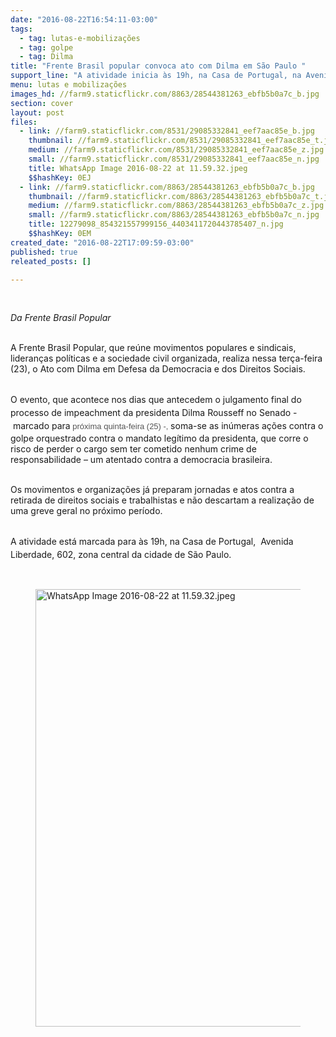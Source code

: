 ```yaml
---
date: "2016-08-22T16:54:11-03:00"
tags:
  - tag: lutas-e-mobilizações
  - tag: golpe
  - tag: Dilma
title: "Frente Brasil popular convoca ato com Dilma em São Paulo "
support_line: "A atividade inicia às 19h, na Casa de Portugal, na Avenida Liberdade, 602, zona central da cidade de São Paulo. "
menu: lutas e mobilizações
images_hd: //farm9.staticflickr.com/8863/28544381263_ebfb5b0a7c_b.jpg
section: cover
layout: post
files:
  - link: //farm9.staticflickr.com/8531/29085332841_eef7aac85e_b.jpg
    thumbnail: //farm9.staticflickr.com/8531/29085332841_eef7aac85e_t.jpg
    medium: //farm9.staticflickr.com/8531/29085332841_eef7aac85e_z.jpg
    small: //farm9.staticflickr.com/8531/29085332841_eef7aac85e_n.jpg
    title: WhatsApp Image 2016-08-22 at 11.59.32.jpeg
    $$hashKey: 0EJ
  - link: //farm9.staticflickr.com/8863/28544381263_ebfb5b0a7c_b.jpg
    thumbnail: //farm9.staticflickr.com/8863/28544381263_ebfb5b0a7c_t.jpg
    medium: //farm9.staticflickr.com/8863/28544381263_ebfb5b0a7c_z.jpg
    small: //farm9.staticflickr.com/8863/28544381263_ebfb5b0a7c_n.jpg
    title: 12279098_854321557999156_4403411720443785407_n.jpg
    $$hashKey: 0EM
created_date: "2016-08-22T17:09:59-03:00"
published: true
releated_posts: []

---
```

<p>&nbsp;</p>

<p><em>Da Frente Brasil Popular</em></p>

<p><br />
A Frente Brasil Popular, que re&uacute;ne movimentos populares&nbsp;e sindicais, lideran&ccedil;as pol&iacute;ticas e a sociedade civil organizada, realiza nessa ter&ccedil;a-feira (23), o Ato com Dilma em Defesa da Democracia e dos Direitos Sociais.</p>

<p><br />
O evento, que acontece&nbsp;<span style="line-height: 20.8px;">nos dias que antecedem o julgamento final do processo de impeachment da presidenta Dilma Rousseff no Senado -&nbsp;marcado para</span><span style="color: rgb(84, 84, 84); font-family: arial, sans-serif; font-size: small; line-height: 18.2px;">&nbsp;pr&oacute;xima quinta-feira (25) -,&nbsp;</span>soma-se as in&uacute;meras a&ccedil;&otilde;es contra o golpe orquestrado contra o mandato leg&iacute;timo da presidenta,&nbsp;que corre o risco de perder o cargo sem ter cometido nenhum crime de responsabilidade &ndash; um atentado contra a democracia brasileira.</p>

<p><br />
Os movimentos e organiza&ccedil;&otilde;es&nbsp;j&aacute; preparam&nbsp;jornadas e atos contra a retirada de direitos sociais e trabalhistas e n&atilde;o descartam a realiza&ccedil;&atilde;o de uma greve geral&nbsp;no pr&oacute;ximo per&iacute;odo.</p>

<p><br />
<span style="line-height: 20.8px;">A atividade est&aacute; marcada para&nbsp;&agrave;s 19h, na Casa de Portugal,&nbsp;&nbsp;Avenida Liberdade, 602, zona central da cidade de S&atilde;o Paulo.&nbsp;</span></p>

<p>&nbsp;</p>

<figure class="image"><img alt="WhatsApp Image 2016-08-22 at 11.59.32.jpeg" height="700" src="//farm9.staticflickr.com/8531/29085332841_eef7aac85e_b.jpg" width="700" />
<figcaption></figcaption>
</figure>

<p>&nbsp;</p>
